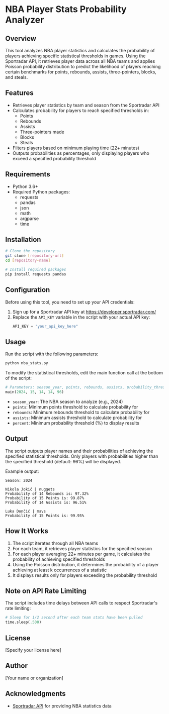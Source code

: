 # NBA Player Stats Probability Analyzer

## Overview
This tool analyzes NBA player statistics and calculates the probability of players achieving specific statistical thresholds in games. Using the Sportradar API, it retrieves player data across all NBA teams and applies Poisson probability distribution to predict the likelihood of players reaching certain benchmarks for points, rebounds, assists, three-pointers, blocks, and steals.

## Features
- Retrieves player statistics by team and season from the Sportradar API
- Calculates probability for players to reach specified thresholds in:
  - Points
  - Rebounds
  - Assists
  - Three-pointers made
  - Blocks
  - Steals
- Filters players based on minimum playing time (22+ minutes)
- Outputs probabilities as percentages, only displaying players who exceed a specified probability threshold

## Requirements
- Python 3.6+
- Required Python packages:
  - requests
  - pandas
  - json
  - math
  - argparse
  - time

## Installation
```bash
# Clone the repository
git clone [repository-url]
cd [repository-name]

# Install required packages
pip install requests pandas
```

## Configuration
Before using this tool, you need to set up your API credentials:

1. Sign up for a Sportradar API key at https://developer.sportradar.com/
2. Replace the `API_KEY` variable in the script with your actual API key:
   ```python
   API_KEY = "your_api_key_here"
   ```

## Usage
Run the script with the following parameters:

```bash
python nba_stats.py
```

To modify the statistical thresholds, edit the main function call at the bottom of the script:

```python
# Parameters: season_year, points, rebounds, assists, probability_threshold
main(2024, 15, 14, 14, 96)
```

- `season_year`: The NBA season to analyze (e.g., 2024)
- `points`: Minimum points threshold to calculate probability for
- `rebounds`: Minimum rebounds threshold to calculate probability for
- `assists`: Minimum assists threshold to calculate probability for
- `percent`: Minimum probability threshold (%) to display results

## Output
The script outputs player names and their probabilities of achieving the specified statistical thresholds. Only players with probabilities higher than the specified threshold (default: 96%) will be displayed.

Example output:
```
Season: 2024

Nikola Jokić | nuggets
Probability of 14 Rebounds is: 97.32%
Probability of 15 Points is: 99.87%
Probability of 14 Assists is: 96.51%

Luka Dončić | mavs
Probability of 15 Points is: 99.95%
```

## How It Works
1. The script iterates through all NBA teams
2. For each team, it retrieves player statistics for the specified season
3. For each player averaging 22+ minutes per game, it calculates the probability of achieving specified thresholds
4. Using the Poisson distribution, it determines the probability of a player achieving at least k occurrences of a statistic
5. It displays results only for players exceeding the probability threshold

## Note on API Rate Limiting
The script includes time delays between API calls to respect Sportradar's rate limiting:
```python
# Sleep for 1/2 second after each team stats have been pulled
time.sleep(.500)
```

## License
[Specify your license here]

## Author
[Your name or organization]

## Acknowledgments
- [Sportradar API](https://developer.sportradar.com/) for providing NBA statistics data
